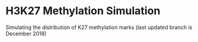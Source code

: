 # H3K27 Methylation Simulation
Simulating the distribution of K27 methylation marks
(last updated branch is December 2018)
